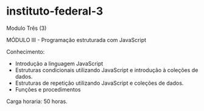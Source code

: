 # instituto-federal-3
Modulo Três (3)


MÓDULO III - Programação estruturada com JavaScript

Conhecimento: 
- Introdução a linguagem JavaScript
- Estruturas condicionais utilizando JavaScript e introdução à
coleções de dados.
- Estruturas de repetição utilizando JavaScript e coleções de
dados.
- Funções e procedimentos

Carga horaria: 50 horas. 
